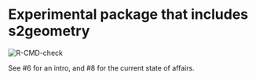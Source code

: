 # Experimental package that includes s2geometry

![R-CMD-check](https://github.com/r-spatial/libs2/workflows/R-CMD-check/badge.svg)

See #6 for an intro, and #8 for the current state of affairs.
